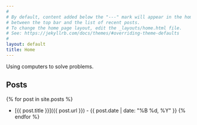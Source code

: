 ```yaml
---
#
# By default, content added below the "---" mark will appear in the home page
# between the top bar and the list of recent posts.
# To change the home page layout, edit the _layouts/home.html file.
# See: https://jekyllrb.com/docs/themes/#overriding-theme-defaults
#
layout: default
title: Home
---
```


Using computers to solve problems.

## Posts

{% for post in site.posts %}
- [{{ post.title }}]({{ post.url }}) - {{ post.date | date: "%B %d, %Y" }}
{% endfor %}
